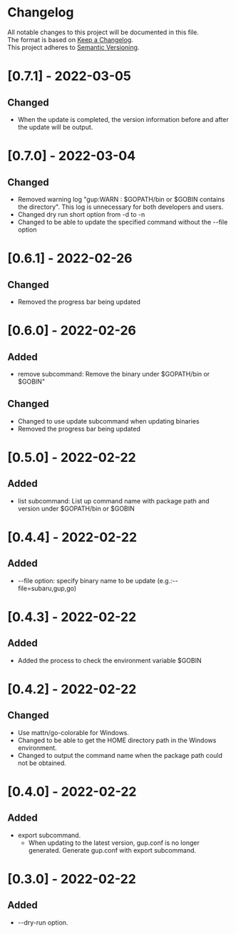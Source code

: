 # Changelog
All notable changes to this project will be documented in this file.  
The format is based on [Keep a Changelog](https://keepachangelog.com/en/1.0.0/).   
This project adheres to [Semantic Versioning](https://semver.org/spec/v2.0.0.html).

# [0.7.1] - 2022-03-05
## Changed
- When the update is completed, the version information before and after the update will be output.
# [0.7.0] - 2022-03-04
## Changed
- Removed warning log "gup:WARN : $GOPATH/bin or $GOBIN contains the directory". This log is unnecessary for both developers and users.
- Changed dry run short option from -d to -n
- Changed to be able to update the specified command without the --file option

# [0.6.1] - 2022-02-26
## Changed
- Removed the progress bar being updated
# [0.6.0] - 2022-02-26
## Added
- remove subcommand: Remove the binary under $GOPATH/bin or $GOBIN"

## Changed
- Changed to use update subcommand when updating binaries
- Removed the progress bar being updated
# [0.5.0] - 2022-02-22
## Added
- list subcommand: List up command name with package path and version under $GOPATH/bin or $GOBIN
# [0.4.4] - 2022-02-22
## Added
- --file option: specify binary name to be update (e.g.:--file=subaru,gup,go)
# [0.4.3] - 2022-02-22
## Added
- Added the process to check the environment variable $GOBIN
# [0.4.2] - 2022-02-22
## Changed
- Use mattn/go-colorable for Windows.
- Changed to be able to get the HOME directory path in the Windows environment.
- Changed to output the command name when the package path could not be obtained.
# [0.4.0] - 2022-02-22
## Added
- export subcommand. 
  - When updating to the latest version, gup.conf is no longer generated. Generate gup.conf with export subcommand.

# [0.3.0] - 2022-02-22
## Added
- --dry-run option.